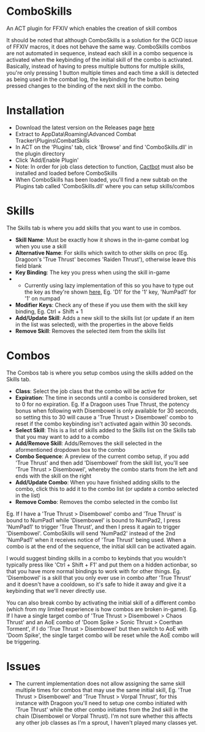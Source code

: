 # ComboSkills
An ACT plugin for FFXIV which enables the creation of skill combos

It should be noted that although ComboSkills is a solution for the GCD issue of FFXIV macros, it does not behave the same way. ComboSkills combos are not automated in sequence, instead each skill in a combo sequence is activated when the keybinding of the initial skill of the combo is activated. Basically, instead of having to press multiple buttons for multiple skills, you're only pressing 1 button multiple times and each time a skill is detected as being used in the combat log, the keybinding for the button being pressed changes to the binding of the next skill in the combo.

# Installation
- Download the latest version on the Releases page [here](https://github.com/priprii/ComboSkills/releases)
- Extract to AppData\Roaming\Advanced Combat Tracker\Plugins\CombatSkills
- In ACT on the 'Plugins' tab, click 'Browse' and find 'ComboSkills.dll' in the plugin directory
- Click 'Add/Enable Plugin'
- Note: In order for job class detection to function, [Cactbot](https://github.com/quisquous/cactbot) must also be installed and loaded before ComboSkills
- When ComboSkills has been loaded, you'll find a new subtab on the Plugins tab called 'ComboSkills.dll' where you can setup skills/combos

# Skills
The Skills tab is where you add skills that you want to use in combos.
- **Skill Name**: Must be exactly how it shows in the in-game combat log when you use a skill
- **Alternative Name**: For skills which switch to other skills on proc (Eg. Dragoon's 'True Thrust' becomes 'Raiden Thrust'), otherwise leave this field blank
- **Key Binding**: The key you press when using the skill in-game
- - Currently using lazy implementation of this so you have to type out the key as they're shown [here](https://docs.microsoft.com/en-us/dotnet/api/system.windows.forms.keys?view=windowsdesktop-6.0), Eg. 'D1' for the '1' key, 'NumPad1' for '1' on numpad
- **Modifier Keys**: Check any of these if you use them with the skill key binding, Eg. Ctrl + Shift + 1
- **Add/Update Skill**: Adds a new skill to the skills list (or update if an item in the list was selected), with the properties in the above fields
- **Remove Skill**: Removes the selected item from the skills list

# Combos
The Combos tab is where you setup combos using the skills added on the Skills tab.
- **Class**: Select the job class that the combo will be active for
- **Expiration**: The time in seconds until a combo is considered broken, set to 0 for no expiration. Eg. If a Dragoon uses True Thrust, the potency bonus when following with Disembowel is only available for 30 seconds, so setting this to 30 will cause a 'True Thrust > Disembowel' combo to reset if the combo keybinding isn't activated again within 30 seconds.
- **Select Skill**: This is a list of skills added to the Skills list on the Skills tab that you may want to add to a combo
- **Add/Remove Skill**: Adds/Removes the skill selected in the aformentioned dropdown box to the combo
- **Combo Sequence**: A preview of the current combo setup, if you add 'True Thrust' and then add 'Disembowel' from the skill list, you'll see 'True Thrust > Disembowel', whereby the combo starts from the left and ends with the skill on the right
- **Add/Update Combo**: When you have finished adding skills to the combo, click this to add it to the combo list (or update a combo selected in the list)
- **Remove Combo**: Removes the combo selected in the combo list

Eg. If I have a 'True Thrust > Disembowel' combo and 'True Thrust' is bound to NumPad1 while 'Disembowel' is bound to NumPad2, I press 'NumPad1' to trigger 'True Thrust', and then I press it again to trigger 'Disembowel'. ComboSkills will send 'NumPad2' instead of the 2nd 'NumPad1' when it receives notice of 'True Thrust' being used. When a combo is at the end of the sequence, the initial skill can be activated again.

I would suggest binding skills in a combo to keybinds that you wouldn't typically press like 'Ctrl + Shift + F1' and put them on a hidden actionbar, so that you have more normal bindings to work with for other things. Eg. 'Disembowel' is a skill that you only ever use in combo after 'True Thrust' and it doesn't have a cooldown, so it's safe to hide it away and give it a keybinding that we'll never directly use.

You can also break combo by activating the initial skill of a different combo (which from my limited experience is how combos are broken in-game). Eg. If I have a single target combo of 'True Thrust > Disembowel > Chaos Thrust' and an AoE combo of 'Doom Spike > Sonic Thrust > Coerthan Torment', if I do 'True Thrust > Disembowel' but then switch to AoE with 'Doom Spike', the single target combo will be reset while the AoE combo will be triggering.

# Issues
- The current implementation does not allow assigning the same skill multiple times for combos that may use the same initial skill, Eg. 'True Thrust > Disembowel' and 'True Thrust > Vorpal Thrust', for this instance with Dragoon you'll need to setup one combo initiated with 'True Thrust' while the other combo initiates from the 2nd skill in the chain (Disembowel or Vorpal Thrust). I'm not sure whether this affects any other job classes as I'm a sprout, I haven't played many classes yet.
